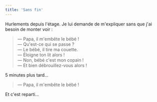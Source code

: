 ```yaml
---
title: 'Sans fin'
---
```


Hurlements depuis l'étage. Je lui demande de m'expliquer sans que j'ai besoin de
monter voir :

> — Papa, il m'embête le bébé !  
> — Qu'est-ce qui se passe ?  
> — Le bébé, il tire ma couette.  
> — Éloigne ton lit alors !  
> — Non, bébé c'est mon copain !  
> — Et bien débrouillez-vous alors !

5 minutes plus tard...

> — Papa, il m'embête le bébé !

Et c'est reparti...
